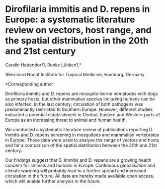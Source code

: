 # Dirofilaria immitis and D. repens in Europe: a systematic literature review on vectors, host range, and the spatial distribution in the 20th and 21st century

Carolin Hattendorf1, Renke Lühken1,*

1Bernhard Nocht Institute for Tropical Medicine, Hamburg, Germany

*Corresponding author

Dirofilaria immitis and D. repens are mosquito-borne nematodes with dogs as primary hosts, but other mammalian species including humans can be also infected. In the last century, circulation of both pathogens was predominantly restricted to Southern Europe. However, different studies indicated a potential establishment in Central, Eastern and Western parts of Europe as an increasing threat to animal and human health. 

We conducted a systematic literature review of publications reporting D. immitis and D. repens screening in mosquitoes and mammalian vertebrates in Europe. These data were used to analyse the range of vectors and hosts and for a comparison of the spatial distribution between the 20th and 21st century. 

Our findings suggest that D. immitis and D. repens are a growing health concern for animals and humans in Europe. Continuous globalisation and climate warming will probably lead to a further spread and increased circulation in the future. All data are hereby made available open access, which will enable further analysis in the future.
